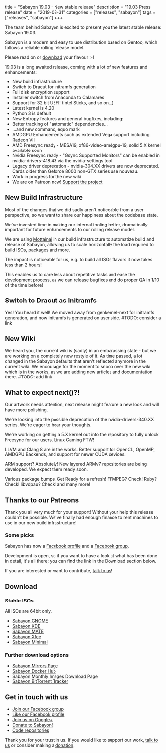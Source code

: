 title = "Sabayon 19.03 - New stable release"
description = "19.03 Press release"
date = "2019-03-31"
categories = ["releases", "sabayon"]
tags = ["releases", "sabayon"]
+++

The team behind Sabayon is excited to present you the latest stable release:
Sabayon 19.03.

Sabayon is a modern and easy to use distribution based on Gentoo,
which follows a reliable rolling release model.

Please read on or [download](/download/) your flavour :-)

19.03 is a long awaited release, coming with a lot of new features and enhancements:

- New build infrastructure
- Switch to Dracut for initramfs generation
- Full disk encryption support
- Installer switch from Anaconda to Calamares
- Support for 32 bit UEFI! (Intel Sticks, and so on...)
- Latest kernel is 4.20
- Python 3 is default
- New Entropy features and general bugfixes, including:
- Better tracking of "automatic" dependencies...
- ...and new command, equo mark
- AMDGPU Enhancements such as extended Vega support including Radeon VII
- AMD Freesync ready - MESA19, xf86-video-amdgpu-19, solid 5.X kernel available soon
- Nvidia Freesync ready - "Gsync Supported Monitors" can be enabled in nvidia-drivers-418.43 via the nvidia-settings tool
- Legacy driver deprecation - nvidia-304.XX drivers are now deprecated. Cards older than Geforce 8000 non-GTX series use nouveau.
- Work in progress for the new wiki
- We are on Patreon now! [Support the project](https://www.patreon.com/sabayon)


## New Build Infrastructure

Most of the changes that we did sadly aren't noticeable from a user perspective, so we want to share
our happiness about the codebase state.

We've invested time in making our internal tooling better, dramatically important for future enhancements to our rolling release model.

We are using [Mottainai](https://mottainaici.github.io/docs/) in our build infrastructure to automatize build and release
of Sabayon, allowing us to scale horizontally the load required to build ISOs, packages and more.

The impact is noticeable for us, e.g. to build all ISOs flavors it now takes less than 2 hours!

This enables us to care less about repetitive tasks and ease the development process, as we can release bugfixes and do proper QA in 
1/10 of the time before!


## Switch to Dracut as Initramfs

Yes! You heard it well! We moved away from genkernel-next for initramfs generation, and now initramfs is generated on user side.
#TODO: consider a link


## New Wiki

We heard you, the current wiki is (sadly) in an embarassing state - but we are working on a completely new restyle of it.
As time passed, a lot changed in the Sabayon defaults that aren't reflected anymore in the current wiki. We encourage for the moment
to snoop over the new wiki which is in the works, as we are adding new articles and documentation there. #TODO: add link


## What to expect next()?!
Our artwork needs attention, next release might feature a new look and will have more polishing.

We're looking into the possible deprecation of the nvidia-drivers-340.XX series. We're eager to hear your thoughts.

We're working on getting a 5.X kernel out into the repository to fully unlock Freesync for our users. Linux Gaming FTW!

LLVM and Clang 8 are in the works. Better support for OpenCL, OpenMP, AMDGPU Backends, and support for newer CUDA devices.

ARM support? Absolutely! New layered ARMv7 repositories are being developed. We expect them ready soon.

Various package bumps. Get Ready for a refresh! FFMPEG? Check! Ruby? Check! libvdpau? Check! and many more!


## Thanks to our Patreons

Thank you all very much for your support! Without your help this release couldn't be possible. 
We've finally had enough finance to rent machines to use in our new build infrastructure!


### Some picks

Sabayon has now a [Facebook profile](https://www.facebook.com/sabayon.linux)
and a [Facebook group](https://www.facebook.com/groups/36125411841).

Development is open, so if you want to have a look at what has been done in
detail, it's all there; you can find the link in the Download section below.

If you are interested or want to contribute, [talk to us](/chat/)!


## Download

### Stable ISOs

All ISOs are 64bit only.

* [Sabayon GNOME](http://dl.sabayon.org/stable/Sabayon_Linux_19.03_amd64_GNOME.iso)
* [Sabayon KDE](http://dl.sabayon.org/stable/Sabayon_Linux_19.03_amd64_KDE.iso)
* [Sabayon MATE](http://dl.sabayon.org/stable/Sabayon_Linux_19.03_amd64_MATE.iso)
* [Sabayon Xfce](http://dl.sabayon.org/stable/Sabayon_Linux_19.03_amd64_Xfce.iso)
* [Sabayon Minimal](http://dl.sabayon.org/stable/Sabayon_Linux_19.03_amd64_Minimal.iso)

### Further download options

* [Sabayon Mirrors Page](/mirrors/)
* [Sabayon Docker Hub](https://hub.docker.com/r/sabayon)
* [Sabayon Monthly Images Download Page](http://dl.sabayon.org/iso/monthly/monthly.html)
* [Sabayon BitTorrent Tracker](http://torrents.sabayon.org/)

## Get in touch with us

* [Join our Facebook group](https://www.facebook.com/groups/36125411841)
* [Like our Facebook profile](https://www.facebook.com/sabayon.linux)
* [Join us on Google+](https://plus.google.com/+sabayon)
* [Donate to Sabayon!](/donate/)
* [Code repositories](https://github.com/Sabayon/)

Thank you for your trust in us. If you would like to support our work,
[talk to us](/chat/) or consider making a [donation](/donate/).
